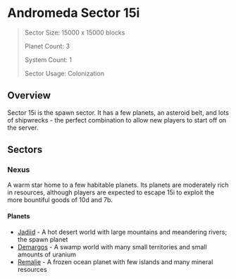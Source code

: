 # Andromeda Sector 15i

> Sector Size: 15000 x 15000 blocks
>
> Planet Count: 3
>
> System Count: 1
>
> Sector Usage: Colonization

## Overview
Sector 15i is the spawn sector. It has a few planets, an asteroid belt, and lots of
shipwrecks - the perfect combination to allow new players to start off on the server.

## Sectors

### Nexus
A warm star home to a few habitable planets. Its planets are moderately rich in
resources, although players are expected to escape 15i to exploit the more bountiful
goods of 10d and 7b.

#### Planets
- [Jadiid](https://starlegacy.net/wiki/planets/jadiid) - A hot desert world with large mountains and meandering rivers; the spawn planet
- [Demargos](https://starlegacy.net/wiki/planets/demargos) - A swamp world with many small territories and small amounts of uranium
- [Remalie](https://starlegacy.net/wiki/planets/remalie) - A frozen ocean planet with few islands and many mineral resources
